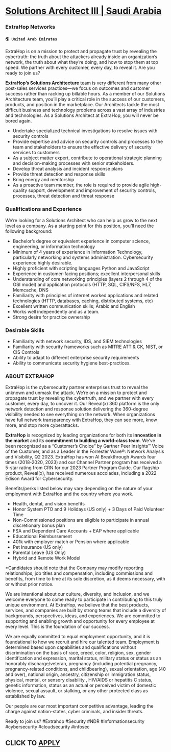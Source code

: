 # [Solutions Architect III | Saudi Arabia](https://www.remotewlb.com/apply/solutions-architect-iii-saudi-arabia-58713)  
### ExtraHop Networks  
#### `🌎 United Arab Emirates`  

ExtraHop is on a mission to protect and propagate trust by revealing the cybertruth: the truth about the attackers already inside an organization’s network, the truth about what they’re doing, and how to stop them at top speed. We partner with every customer, every day, to reveal it. Are you ready to join us?

 **ExtraHop’s Solutions Architecture** team is very different from many other post-sales services practices—we focus on outcomes and customer success rather than racking up billable hours. As a member of our Solutions Architecture team, you’ll play a critical role in the success of our customers, products, and position in the marketplace. Our Architects tackle the most difficult business and technology problems across a vast array of industries and technologies. As a Solutions Architect at ExtraHop, you will never be bored again.

  * Undertake specialized technical investigations to resolve issues with security controls
  * Provide expertise and advice on security controls and processes to the team and stakeholders to ensure the effective delivery of security services to customers
  * As a subject matter expert, contribute to operational strategic planning and decision-making processes with senior stakeholders.
  * Develop threat analysis and incident response plans
  * Provide threat detection and response skills
  * Bring energy and mentorship
  * As a proactive team member, the role is required to provide agile high-quality support, development and improvement of security controls, processes, threat detection and threat response

### Qualifications and Experience

We’re looking for a Solutions Architect who can help us grow to the next level as a company. As a starting point for this position, you’ll need the following background:

  * Bachelor’s degree or equivalent experience in computer science, engineering, or information technology
  * Minimum of 4 years of experience in Information Technology, particularly networking and systems administration. Cybersecurity experience highly desirable.
  * Highly proficient with scripting languages Python and JavaScript
  * Experience in customer-facing positions; excellent interpersonal skills
  * Understanding of core networking principles (layers 2 through 4 of the OSI model) and application protocols (HTTP, SQL, CIFS/NFS, HL7, Memcache, DNS
  * Familiarity with principles of internet worked applications and related technologies (HTTP, databases, caching, distributed systems, etc)
  * Excellent written communication skills; Arabic and English
  * Works well independently and as a team.
  * Strong desire for practice ownership

### Desirable Skills

  * Familiarity with network security, IDS, and SIEM technologies
  * Familiarity with security frameworks such as MITRE ATT & CK, NIST, or CIS Controls
  * Ability to adapt to different enterprise security requirements
  * Ability to communicate security hygiene best-practices. 

### ABOUT EXTRAHOP

ExtraHop is the cybersecurity partner enterprises trust to reveal the unknown and unmask the attack. We’re on a mission to protect and propagate trust by revealing the cybertruth, and we partner with every customer, every day, to uncover it. Our Reveal(x) 360 platform is the only network detection and response solution delivering the 360-degree visibility needed to see everything on the network. When organizations have full network transparency with ExtraHop, they can see more, know more, and stop more cyberattacks.

 **ExtraHop** is recognized by leading organizations for both its **innovation in the market** and its **commitment to building a world-class team**. We’ve been recognized as a “Customer’s Choice” by Gartner Peer Insights™ Voice of the Customer, and as a Leader in the Forrester Wave®: Network Analysis and Visibility, Q2 2023. ExtraHop has won AI Breakthrough Awards four times (2018-2020, 2023) and our Channel Partner program has received a 5-star rating from CRN for our 2023 Partner Program Guide. Our flagship product, Reveal(x), has received numerous accolades, including a 2022 Edison Award for Cybersecurity.

Benefits/perks listed below may vary depending on the nature of your employment with ExtraHop and the country where you work.

  * Health, dental, and vision benefits
  * Honor System PTO and 9 Holidays (US only) + 3 Days of Paid Volunteer Time 
  * Non-Commissioned positions are eligible to participate in annual discretionary bonus plan
  * FSA and Dependent Care Accounts + EAP where applicable
  * Educational Reimbursement 
  * 401k with employer match or Pension where applicable
  * Pet Insurance (US only)
  * Parental Leave (US Only)
  * Hybrid and Remote Work Model

*Candidates should note that the Company may modify reporting relationships, job titles and compensation, including commissions and benefits, from time to time at its sole discretion, as it deems necessary, with or without prior notice.

We are intentional about our culture, diversity, and inclusion, and we welcome everyone to come ready to participate in contributing to this truly unique environment. At ExtraHop, we believe that the best products, services, and companies are built by strong teams that include a diversity of backgrounds, perspectives, ideas, and experiences. We are committed to supporting and enabling growth and opportunity for every employee at every level. This is the foundation of our success.

We are equally committed to equal employment opportunity, and it is foundational to how we recruit and hire our talented team. Employment is determined based upon capabilities and qualifications without discrimination on the basis of race, creed, color, religion, sex, gender identification and expression, marital status, military status or status as an honorably discharge/veteran, pregnancy (including potential pregnancy, pregnancy-related conditions, and childbearing), sexual orientation, age (40 and over), national origin, ancestry, citizenship or immigration status, physical, mental, or sensory disability , HIV/AIDS or hepatitis C status, genetic information, status as an actual or perceived victim of domestic violence, sexual assault, or stalking, or any other protected class as established by law.

Our people are our most important competitive advantage, leading the charge against nation-states, cyber criminals, and insider threats.

Ready to join us? #Extrahop #Security #NDR #informationsecurity #cybersecurity #cloudsecurity #infosec

  
## CLICK TO [APPLY](https://www.remotewlb.com/apply/solutions-architect-iii-saudi-arabia-58713)

